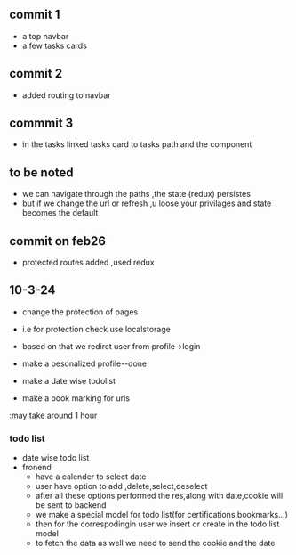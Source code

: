 ## commit 1
- a top navbar
- a few tasks cards
## commit 2
- added routing to navbar
## commmit 3
- in the tasks linked tasks card to tasks path and the component
## to be noted
- we can navigate through the paths ,the state (redux) persistes
- but if we change the url or refresh ,u loose your privilages and state becomes the default
## commit on feb26
- protected routes added ,used redux
## 10-3-24
- change the protection of pages
- i.e for protection check use localstorage 
- based on that we redirct user from profile->login


- make a pesonalized profile--done

- make a date wise todolist

- make a book marking for urls

:may take around 1 hour

### todo list
- date wise todo list
- fronend
    - have a calender to select date
    - user have option to add ,delete,select,deselect 
    - after all these options performed the res,along with date,cookie will be sent to backend
    - we make a special model for todo list(for certifications,bookmarks...)
    - then for the correspodingin user we insert or create in the todo list model
    - to fetch the data as well we need to send the cookie and the date